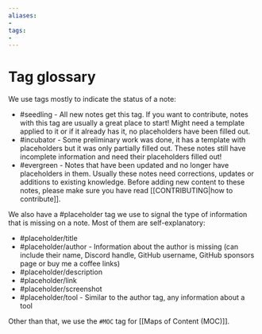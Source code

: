 ```yaml
---
aliases:
- 
tags:
- 
---
```


# Tag glossary

We use tags mostly to indicate the status of a note: 

- #seedling - All new notes get this tag. If you want to contribute, notes with this tag are usually a great place to start! Might need a template applied to it or if it already has it, no placeholders have been filled out.
- #incubator - Some preliminary work was done, it has a template with placeholders but it was only partially filled out. These notes still have incomplete information and need their placeholders filled out!
- #evergreen - Notes that have been updated and no longer have placeholders in them. Usually these notes need corrections, updates or additions to existing knowledge. Before adding new content to these notes, please make sure you have read [[CONTRIBUTING|how to contribute]].

We also have a #placeholder tag we use to signal the type of information that is missing on a note. Most of them are self-explanatory: 
- #placeholder/title 
- #placeholder/author - Information about the author is missing (can include their name, Discord handle, GitHub username, GitHub sponsors page or buy me a coffee links) 
- #placeholder/description 
- #placeholder/link 
- #placeholder/screenshot 
- #placeholder/tool - Similar to the author tag, any information about a tool

Other than that, we use the `#MOC` tag for [[Maps of Content (MOC)]].